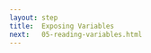 ```yaml
---
layout: step
title:  Exposing Variables
next:   05-reading-variables.html
---
```


<!--
  There is a reference to this step by name in reading variables in python.
  Make sure you update the reference if you update this step.
-->
